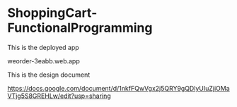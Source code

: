 # ShoppingCart-FunctionalProgramming

This is the deployed app

weorder-3eabb.web.app

This is the design document

https://docs.google.com/document/d/1nkfFQwVgx2j5QRY9gQDlyUIuZjiOMaVTjg5S8GREHLw/edit?usp=sharing
